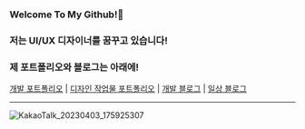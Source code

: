 ### Welcome To My Github!🌹

### 저는 UI/UX 디자이너를 꿈꾸고 있습니다!

### 제 포트폴리오와 블로그는 아래에!
[개발 포트폴리오](https://www.notion.so/Kangwon-Park-52c4be5e07cf4bccbbd06ed5e50b84fd) | 
[디자인 작업물 포트폴리오](https://www.notion.so/6cb6ca91de9f4a25a81a92c21c44319b?showMoveTo=true) | 
[개발 블로그](https://kangwonpark27.tistory.com/) | 
[일상 블로그](https://blog.naver.com/uppersidedreaming)
___
![KakaoTalk_20230403_175925307](https://user-images.githubusercontent.com/97615164/229462524-bcec9441-8f0f-4216-863e-3f7614b4d811.jpg)


<!--
**akns27/akns27** is a ✨ _special_ ✨ repository because its `README.md` (this file) appears on your GitHub profile.

Here are some ideas to get you started:

- 🔭 I’m currently working on ...
- 🌱 I’m currently learning ...
- 👯 I’m looking to collaborate on ...
- 🤔 I’m looking for help with ...
- 💬 Ask me about ...
- 📫 How to reach me: ...
- 😄 Pronouns: ...
- ⚡ Fun fact: ...
-->




